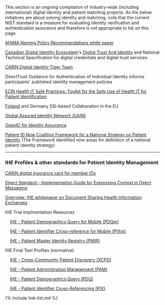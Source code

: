 This section is an ongoing compilation of industry-wide (including international) digital identity and patient matching projects. As the below initiatives are about solving identity and matching, note that the current NIST standard is a measure for evaluating identity verification and authentication assurance and therefore is not appropriate to list on this page.

[AHIMA Naming Policy Recommendations white paper](https://ahima.org/media/blfdriqj/326_21_namingpolicywhitepaper_final.pdf?oid=302787)

[Canadian Digital Identity Ecosystem](https://diacc.ca/trust-framework/)'s [Digital Trust And Identity](https://ciostrategycouncil.com/standards/103_1_2020/) and National Technical Specification for digital credentials and digital trust services

[CARIN Digital Identity Tiger Team](https://www.carinalliance.com/our-work/digitalidentity/)

DirectTrust Guidance for Authentication of Individual Identity informs participants' published identity management policies  

[ECRI Health IT Safe Practices: Toolkit for the Safe Use of Health IT for Patient Identification](https://www.ecri.org/Resources/HIT/Patient%20ID/Patient_Identification_Toolkit_final.pdf)

[Finland](https://vm.fi/en/digital-identity) and Germany SSI-based Collaboration in the EU

[Global Assured Identity Network (GAIN)](https://gainforum.org/)

[OpenID for Identity Assurance](https://openid.net/wg/ekyc-ida/) 

[Patient ID Now Coalition Framework for a National Strategy on Patient Identity](https://patientidnow.org/)  (The Framework identified nine areas for definition of a national patient identity strategy)

----

### IHE Profiles & other standards for Patient Identity Management 

[CARIN digital insurance card for member IDs](https://confluence.hl7.org/display/CAR/CARIN+IG+for+Digital+Insurance+Card)  

[Direct Standard - Implementation Guide for Expressing Context in Direct Messaging](http://wiki.directproject.org/w/images/4/40/Implementation_Guide_for_Expressing_Context_in_Direct_Messaging_v1.1.pdf)  

[Overview: IHE whitepaper on Document Sharing Health Information Exchanges](https://profiles.ihe.net/ITI/HIE-Whitepaper/index.html#5-patient-identity-management)

IHE Trial Implmentation Resources

&nbsp;&nbsp;&nbsp;&nbsp;[IHE - Patient Demographics Query for Mobile (PDQm)](https://profiles.ihe.net/ITI/PDQm/index.html)  

&nbsp;&nbsp;&nbsp;&nbsp;[IHE - Patient Identifier Cross-reference for Mobile (PIXm)](https://profiles.ihe.net/ITI/PIXm/index.html)  

&nbsp;&nbsp;&nbsp;&nbsp;[IHE - Patient Master Identity Registry (PMIR)](https://www.ihe.net/uploadedFiles/Documents/ITI/IHE_ITI_Suppl_PMIR.pdf)

IHE Final Text Profiles (normative)

&nbsp;&nbsp;&nbsp;&nbsp;[IHE - Cross-Community Patient Discovery (XCPD)](https://profiles.ihe.net/ITI/TF/Volume1/ch-27.html)  

&nbsp;&nbsp;&nbsp;&nbsp;[IHE - Patient Administration Management (PAM)](https://profiles.ihe.net/ITI/TF/Volume1/ch-14.html)

&nbsp;&nbsp;&nbsp;&nbsp;[IHE - Patient Demographics Query (PDQ)](https://profiles.ihe.net/ITI/TF/Volume1/ch-8.html)

&nbsp;&nbsp;&nbsp;&nbsp;[IHE - Patient Identifier Cross-Referencing (PIX)](https://profiles.ihe.net/ITI/TF/Volume1/ch-5.html)  


{% include link-list.md %}

